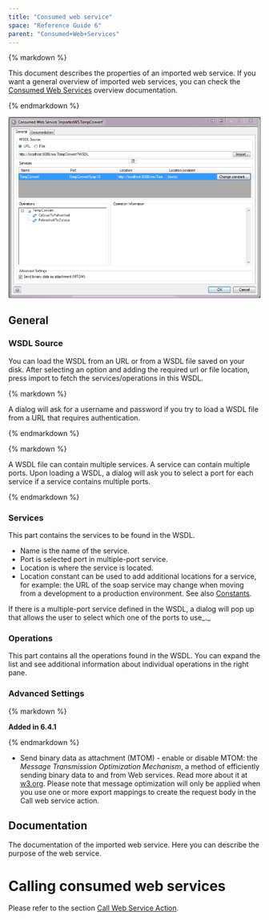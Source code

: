 ```yaml
---
title: "Consumed web service"
space: "Reference Guide 6"
parent: "Consumed+Web+Services"
---
```



<div class="alert alert-warning">{% markdown %}

This document describes the properties of an imported web service. If you want a general overview of imported web services, you can check the [Consumed Web Services](Consumed+Web+Services) overview documentation.

{% endmarkdown %}</div>

![](attachments/16713734/16843949.png)

## General

### WSDL Source

You can load the WSDL from an URL or from a WSDL file saved on your disk. After selecting an option and adding the required url or file location, press import to fetch the services/operations in this WSDL.

<div class="alert alert-warning">{% markdown %}

A dialog will ask for a username and password if you try to load a WSDL file from a URL that requires authentication.

{% endmarkdown %}</div><div class="alert alert-warning">{% markdown %}

A WSDL file can contain multiple services. A service can contain multiple ports. Upon loading a WSDL, a dialog will ask you to select a port for each service if a service contains multiple ports.

{% endmarkdown %}</div>

### Services

This part contains the services to be found in the WSDL.

*   Name is the name of the service.
*   Port is selected port in multiple-port service.
*   Location is where the service is located.
*   Location constant can be used to add additional locations for a service, for example: the URL of the soap service may change when moving from a development to a production environment. See also [Constants](Constants).

If there is a multiple-port service defined in the WSDL, a dialog will pop up that allows the user to select which one of the ports to use_._

### Operations

This part contains all the operations found in the WSDL. You can expand the list and see additional information about individual operations in the right pane.

### Advanced Settings

<div class="alert alert-info">{% markdown %}

**Added in 6.4.1** 

{% endmarkdown %}</div>

*   Send binary data as attachment (MTOM) - enable or disable MTOM: the _Message Transmission Optimization Mechanism_, a method of efficiently sending binary data to and from Web services. Read more about it at [w3.org](https://www.w3.org/TR/soap12-mtom/). Please note that message optimization will only be applied when you use one or more export mappings to create the request body in the Call web service action.

## Documentation

The documentation of the imported web service. Here you can describe the purpose of the web service.

# Calling consumed web services

Please refer to the section [Call Web Service Action](Call+Web+Service+Action).
